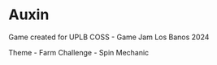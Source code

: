 # Auxin
Game created for UPLB COSS - Game Jam Los Banos 2024

Theme - Farm
Challenge - Spin Mechanic
